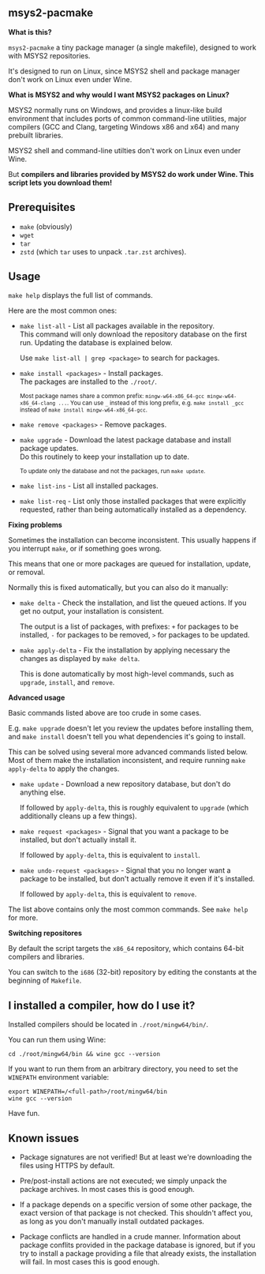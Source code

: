 ## msys2-pacmake

**What is this?**

`msys2-pacmake` a tiny package manager (a single makefile), designed to work with MSYS2 repositories.

It's designed to run on Linux, since MSYS2 shell and package manager don't work on Linux even under Wine.

**What is MSYS2 and why would I want MSYS2 packages on Linux?**

MSYS2 normally runs on Windows, and provides a linux-like build environment that includes ports of common command-line utilities, major compilers (GCC and Clang, targeting Windows x86 and x64) and many prebuilt libraries.

MSYS2 shell and command-line utilties don't work on Linux even under Wine.

But **compilers and libraries provided by MSYS2 **do** work under Wine. This script lets you download them!**

## Prerequisites

* `make` (obviously)
* `wget`
* `tar`
* `zstd` (which `tar` uses to unpack `.tar.zst` archives).

## Usage

`make help` displays the full list of commands.

Here are the most common ones:

* `make list-all` - List all packages available in the repository.<br>
  This command will only download the repository database on the first run. Updating the database is explained below.

  Use `make list-all | grep <package>` to search for packages.

* `make install <packages>` - Install packages.<br>
  The packages are installed to the `./root/`.

  <sup>Most package names share a common prefix: `mingw-w64-x86_64-gcc mingw-w64-x86_64-clang ...`. You can use `_` instead of this long prefix, e.g. `make install _gcc` instead of `make install mingw-w64-x86_64-gcc`.</sup>

* `make remove <packages>` - Remove packages.

* `make upgrade` - Download the latest package database and install package updates.<br>
  Do this routinely to keep your installation up to date.

  <sup>To update only the database and not the packages, run `make update`.</sup>

* `make list-ins` - List all installed packages.

* `make list-req` - List only those installed packages that were explicitly requested, rather than being automatically installed as a dependency.

**Fixing problems**

Sometimes the installation can become inconsistent. This usually happens if you interrupt `make`, or if something goes wrong.

This means that one or more packages are queued for installation, update, or removal.

Normally this is fixed automatically, but you can also do it manually:

* `make delta` - Check the installation, and list the queued actions. If you get no output, your installation is consistent.

  The output is a list of packages, with prefixes: `+` for packages to be installed, `-` for packages to be removed, `>` for packages to be updated.

* `make apply-delta` - Fix the installation by applying necessary the changes as displayed by `make delta`.

  This is done automatically by most high-level commands, such as `upgrade`, `install`, and `remove`.

**Advanced usage**

Basic commands listed above are too crude in some cases.

E.g. `make upgrade` doesn't let you review the updates before installing them, and `make install` doesn't tell you what dependencies it's going to install.

This can be solved using several more advanced commands listed below. Most of them make the installation inconsistent, and require running `make apply-delta` to apply the changes.

* `make update` - Download a new repository database, but don't do anything else.

  If followed by `apply-delta`, this is roughly equivalent to `upgrade` (which additionally cleans up a few things).

* `make request <packages>` - Signal that you want a package to be installed, but don't actually install it.

  If followed by `apply-delta`, this is equivalent to `install`.

* `make undo-request <packages>` - Signal that you no longer want a package to be installed, but don't actually remove it even if it's installed.

  If followed by `apply-delta`, this is equivalent to `remove`.

The list above contains only the most common commands. See `make help` for more.

**Switching repositores**

By default the script targets the `x86_64` repository, which contains 64-bit compilers and libraries.

You can switch to the `i686` (32-bit) repository by editing the constants at the beginning of `Makefile`.

## I installed a compiler, how do I use it?

Installed compilers should be located in `./root/mingw64/bin/`.

You can run them using Wine:

    cd ./root/mingw64/bin && wine gcc --version

If you want to run them from an arbitrary directory, you need to set the `WINEPATH` environment variable:

    export WINEPATH=/<full-path>/root/mingw64/bin
    wine gcc --version

Have fun.

## Known issues

* Package signatures are not verified! But at least we're downloading the files using HTTPS by default.

* Pre/post-install actions are not executed; we simply unpack the package archives. In most cases this is good enough.

* If a package depends on a specific version of some other package, the exact version of that package is not checked. This shouldn't affect you, as long as you don't manually install outdated packages.

* Package conflicts are handled in a crude manner. Information about package conflits provided in the package database is ignored, but if you try to install a package providing a file that already exists, the installation will fail. In most cases this is good enough.
